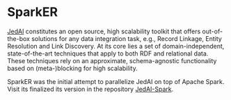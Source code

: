 # SparkER

[JedAI](https://github.com/scify/JedAIToolkit) constitutes an open source, high scalability toolkit that offers out-of-the-box solutions for any data integration task, 
e.g., Record Linkage, Entity Resolution and Link Discovery. At its core lies a set of domain-independent, state-of-the-art techniques 
that apply to both RDF and relational data. These techniques rely on an approximate, schema-agnostic functionality based on (meta-)blocking 
for high scalability.

SparkER was the initial attempt to parallelize JedAI on top of Apache Spark. 
Visit its finalized its version in the repository [JedAI-Spark](https://github.com/scify/JedAI-Spark).
